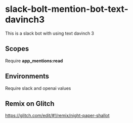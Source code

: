 # slack-bolt-mention-bot-text-davinch3

This is a slack bot with using text davinch 3

## Scopes

Require **app_mentions:read**

## Environments

Require slack and openai values

## Remix on Glitch

https://glitch.com/edit/#!/remix/night-paper-shallot
